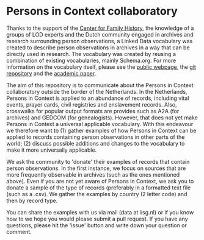 # Persons in Context collaboratory
Thanks to the support of the [Center for Family History](https://cbg.nl), the knowledge of a groups of LOD experts and the Dutch community engaged in archives and research surrounding person observations, a Linked Data vocabulary was created to describe person observations in archives in a way that can be directly used in research. The vocabulary was created by reusing a combination of existing vocabularies, mainly Schema.org. For more information on the vocabulary itself, please see the [public webpage](https://personsincontext.org), the [git repository](https://github.com/CBG-Centrum-voor-familiegeschiedenis/PiCo) and the [academic paper](https://doi.org/10.51964/hlcs19312). 

The aim of this repository is to communicate about the Persons in Context collaboratory outside the border of the Netherlands. In the Netherlands, Persons in Context is applied to an abundance of records, including vital events, prayer cards, civil registries and enslavement records. Also, crosswalks for popular output formats are provides such as A2A (for archives) and GEDCOM (for genealogists). However, that does not yet make Persons in Context a universal applicable vocabulary. With this endeavour we therefore want to (1) gather examples of how Persons in Context can be applied to records containing person observations in other parts of the world; (2) discuss possible additions and changes to the vocabulary to make it more universally applicable.

We ask the community to 'donate' their examples of records that contain person observations. In the first instance, we focus on sources that are more frequently observable in archives (such as the ones mentioned above). Even if you are not yet aware of Persons in Context, we ask you to donate a sample of the type of records (preferably in a formatted text file (such as a .csv). We gather the examples by country (2 letter code) and then by record type.

You can share the examples with us via mail (data at iisg.nl) or if you know how to we hope you would please submit a pull request. If you have any questions, please hit the 'issue' button and write down your question or comment. 

